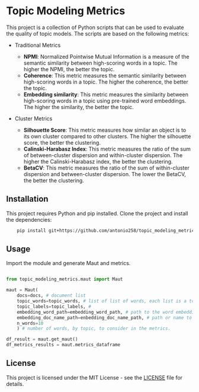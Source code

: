 # Topic Modeling Metrics

This project is a collection of Python scripts that can be used to evaluate the quality of topic models. The scripts are based on the following metrics:

* Traditional Metrics

    - **NPMI**: Normalized Pointwise Mutual Information is a measure of the semantic similarity between high-scoring words in a topic. The higher the NPMI, the better the topic.
    - **Coherence**: This metric measures the semantic similarity between high-scoring words in a topic. The higher the coherence, the better the topic.
    - **Embedding similarity**: This metric measures the similarity between high-scoring words in a topic using pre-trained word embeddings. The higher the similarity, the better the topic.

* Cluster Metrics

    - **Silhouette Score**: This metric measures how similar an object is to its own cluster compared to other clusters. The higher the silhouette score, the better the clustering.
    - **Calinski-Harabasz Index**: This metric measures the ratio of the sum of between-cluster dispersion and within-cluster dispersion. The higher the Calinski-Harabasz index, the better the clustering.
    - **BetaCV**: This metric measures the ratio of the sum of within-cluster dispersion and between-cluster dispersion. The lower the BetaCV, the better the clustering.


## Installation

This project requires Python and pip installed. Clone the project and install the dependencies:

```bash
    pip install git+https://github.com/antonio258/topic_modeling_metrics.git
```

## Usage

Import the module and generate Maut and metrics.

```python

from topic_modeling_metrics.maut import Maut

maut = Maut(
    docs=docs, # document list
    topic_words=topic_words, # list of list of words, each list is a topic
    topic_labels=topic_labels, # 
    embedding_word_path=embedding_word_path, # path to the word embeddings (FastText, Glove, Word2Vec)
    embedding_doc_name_path=enbedding_doc_name_path, # path or name to the document embeddings. (sentenceBert models)
    n_words=10
    ) # number of words, by topic, to consider in the metrics.

df_result = maut.get_maut()
df_metrics_results = maut.metrics_dataframe

```

## License

This project is licensed under the MIT License - see the [LICENSE](LICENSE) file for details.